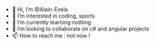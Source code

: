 - 👋 Hi, I’m @Alain-Exela
- 👀 I’m interested in coding, sports
- 🌱 I’m currently learning nothing
- 💞️ I’m looking to collaborate on c# and angular projects
- 📫 How to reach me : not now !

<!---
Alain-Exela/Alain-Exela is a ✨ special ✨ repository because its `README.md` (this file) appears on your GitHub profile.
You can click the Preview link to take a look at your changes.
--->
